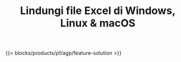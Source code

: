 ﻿---
title: Lindungi file Excel di Windows, Linux & macOS 
weight: 7730
url: /id/protect
description: Aplikasi dan API Gratis untuk menambahkan perlindungan ke spreadsheet XLS, XLSX & ODS
---
{{< blocks/products/pf/agp/feature-solution >}} 


